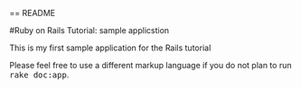 == README


#Ruby on Rails Tutorial: sample applicstion 

This is my first sample application for the Rails tutorial

Please feel free to use a different markup language if you do not plan to run
<tt>rake doc:app</tt>.
